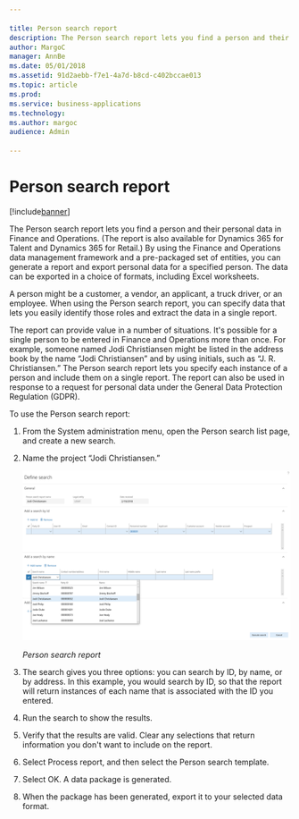 ```yaml
---

title: Person search report
description: The Person search report lets you find a person and their personal data in Finance and Operations.
author: MargoC
manager: AnnBe
ms.date: 05/01/2018
ms.assetid: 91d2aebb-f7e1-4a7d-b8cd-c402bccae013
ms.topic: article
ms.prod: 
ms.service: business-applications
ms.technology: 
ms.author: margoc
audience: Admin

---
```

#  Person search report




[!include[banner](../../includes/banner.md)]

The Person search report lets you find a person and their personal data in
Finance and Operations. (The report is also available for Dynamics 365 for
Talent and Dynamics 365 for Retail.) By using the Finance and Operations data
management framework and a pre-packaged set of entities, you can generate a
report and export personal data for a specified person. The data can be exported
in a choice of formats, including Excel worksheets.

A person might be a customer, a vendor, an applicant, a truck driver, or an
employee. When using the Person search report, you can specify data that lets
you easily identify those roles and extract the data in a single report.

The report can provide value in a number of situations. It's possible for a
single person to be entered in Finance and Operations more than once. For
example, someone named Jodi Christiansen might be listed in the address book by
the name “Jodi Christiansen” and by using initials, such as “J. R.
Christiansen.” The Person search report lets you specify each instance of a
person and include them on a single report. The report can also be used in
response to a request for personal data under the General Data Protection
Regulation (GDPR).

To use the Person search report:

1.  From the System administration menu, open the Person search list page, and
    create a new search.

2.  Name the project “Jodi Christiansen.”

    ![A screenshot showing the person search report](media/person-search-report-1.png "A screenshot showing the person search report")
    <!-- FO_Person_Search_Report_A.png -->


    *Person search report*

3.  The search gives you three options: you can search by ID, by name, or by
    address. In this example, you would search by ID, so that the report will
    return instances of each name that is associated with the ID you entered.

4.  Run the search to show the results.

5.  Verify that the results are valid. Clear any selections that return
    information you don't want to include on the report.

6.  Select Process report, and then select the Person search template.

7.  Select OK. A data package is generated.

8.  When the package has been generated, export it to your selected data format.
